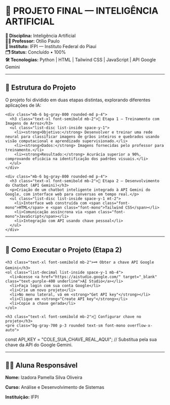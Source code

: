 <!-- README estilizado com Tailwind CSS -->
<div class="max-w-3xl mx-auto p-6 bg-gray-900 text-gray-100 rounded-lg shadow-lg font-sans">

  <h1 class="text-4xl font-bold mb-4">🤖 PROJETO FINAL — INTELIGÊNCIA ARTIFICIAL</h1>

  <p class="mb-2 text-lg">
    <strong>📘 Disciplina:</strong> Inteligência Artificial<br/>
    <strong>👨‍🏫 Professor:</strong> Otílio Paulo<br/>
    <strong>🏫 Instituto:</strong> IFPI — Instituto Federal do Piauí<br/>
    <strong>🗂️ Status:</strong> <span class="text-green-400 font-semibold">Concluído • 100%</span><br/>
    <strong>🛠️ Tecnologias:</strong> <span class="font-mono">Python | HTML | Tailwind CSS | JavaScript | API Google Gemini</span>
  </p>

  <hr class="border-gray-700 my-6" />

  <section>
    <h2 class="text-2xl font-semibold mb-3">🔀 Estrutura do Projeto</h2>
    <p class="mb-4">O projeto foi dividido em duas etapas distintas, explorando diferentes aplicações de IA:</p>

    <div class="mb-6 bg-gray-800 rounded-md p-4">
      <h3 class="text-xl font-semibold mb-2">📌 Etapa 1 — Treinamento com Imagens de Arroz</h3>
      <ul class="list-disc list-inside space-y-1">
        <li><strong>Objetivo:</strong> Desenvolver e treinar uma rede neural para classificar imagens de grãos inteiros e quebrados usando visão computacional e aprendizado supervisionado.</li>
        <li><strong>Dados:</strong> Imagens fornecidas pelo professor para treinamento.</li>
        <li><strong>Resultado:</strong> Acurácia superior a 90%, comprovando eficácia na identificação dos padrões visuais.</li>
      </ul>
    </div>

    <div class="mb-6 bg-gray-800 rounded-md p-4">
      <h3 class="text-xl font-semibold mb-2">💬 Etapa 2 — Desenvolvimento do Chatbot (API Gemini)</h3>
      <p>Criação de um chatbot inteligente integrado à API Gemini do Google, com interface web para conversas em tempo real.</p>
      <ul class="list-disc list-inside space-y-1 mt-2">
        <li>Interface web construída com <span class="font-mono">HTML</span> e <span class="font-mono">Tailwind CSS</span></li>
        <li>Comunicação assíncrona via <span class="font-mono">JavaScript</span></li>
        <li>Integração com API usando chave pessoal</li>
      </ul>
    </div>
  </section>

  <hr class="border-gray-700 my-6" />

  <section>
    <h2 class="text-2xl font-semibold mb-3">🚀 Como Executar o Projeto (Etapa 2)</h2>

    <h3 class="text-xl font-semibold mb-2">🗝️ Obter a chave API Google Gemini</h3>
    <ol class="list-decimal list-inside space-y-1 mb-4">
      <li>Acesse <a href="https://aistudio.google.com/" target="_blank" class="text-purple-400 underline">AI Studio</a></li>
      <li>Faça login com sua conta Google</li>
      <li>Crie um novo projeto</li>
      <li>No menu lateral, vá em <strong>"Get API key"</strong></li>
      <li>Clique em <strong>"Create API key"</strong></li>
      <li>Copie a chave gerada</li>
    </ol>

    <h3 class="text-xl font-semibold mb-2">📝 Configurar chave no projeto</h3>
    <pre class="bg-gray-700 p-3 rounded text-sm font-mono overflow-x-auto">
const API_KEY = "COLE_SUA_CHAVE_REAL_AQUI"; <span class="text-gray-400">// Substitua pela sua chave da API do Google Gemini.</span>
    </pre>
  </section>

  <hr class="border-gray-700 my-6" />

  <section>
    <h2 class="text-2xl font-semibold mb-3">👩‍💻 Aluna Responsável</h2>
    <p><strong>Nome:</strong> Izadora Pamella Silva Oliveira</p>
    <p><strong>Curso:</strong> Análise e Desenvolvimento de Sistemas</p>
    <p><strong>Instituição:</strong> IFPI</p>
  </section>

</div>
